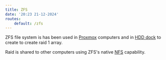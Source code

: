 ```yaml
---
title: ZFS
date: '20:23 21-12-2024'
routes:
    default: /zfs
---
```


ZFS file system is has been used in [Proxmox](/proxmox) computers and in [HDD dock](/hdd-dock) to create to create raid 1 array.

Raid is shared to other computers using ZFS's native [NFS](/nfs) capability.